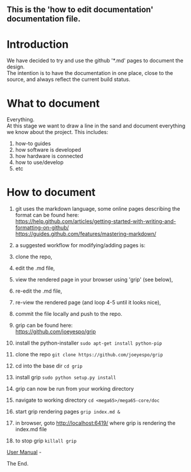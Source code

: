 ## This is the 'how to edit documentation' documentation file.

# Introduction  
We have decided to try and use the github '*.md' pages to document the design.  
The intention is to have the documentation in one place, close to the source, and always reflect the current build status.  

# What to document
Everything.  
At this stage we want to draw a line in the sand and document everything we know about the project. This includes:

1. how-to guides
1. how software is developed
1. how hardware is connected
1. how to use/develop
1. etc

# How to document  

1. git uses the markdown language, some online pages describing the format can be found here:  
https://help.github.com/articles/getting-started-with-writing-and-formatting-on-github/  
https://guides.github.com/features/mastering-markdown/
1. a suggested workflow for modifying/adding pages is:  
 1. clone the repo,  
 1. edit the .md file,  
 1. view the rendered page in your browser using 'grip' (see below),  
 1. re-edit the .md file,  
 1. re-view the rendered page (and loop 4-5 until it looks nice),  
 1. commit the file locally and push to the repo.  

1. grip can be found here:  
https://github.com/joeyespo/grip  
 1. install the python-installer ```sudo apt-get install python-pip```  
 1. clone the repo ```git clone https://github.com/joeyespo/grip```  
 1. cd into the base dir ```cd grip```  
 1. install grip ```sudo python setup.py install```  



1. grip can now be run from your working directory
 1. navigate to working directory ```cd <mega65>/mega65-core/doc```  
 1. start grip rendering pages ```grip index.md &```  
 1. in browser, goto [http://localhost:6419/](http://localhost:6419/) where grip is rendering the index.md file  
 1. to stop grip ```killall grip```   

 [User Manual](./usermanual0.md) - 

The End.
